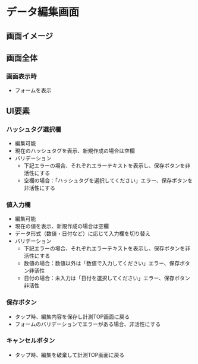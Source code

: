 # データ編集画面

## 画面イメージ



## 画面全体

### 画面表示時
- フォームを表示

## UI要素

### ハッシュタグ選択欄
- 編集可能
- 現在のハッシュタグを表示、新規作成の場合は空欄
- バリデーション
  - 下記エラーの場合、それぞれエラーテキストを表示し、保存ボタンを非活性にする
  - 空欄の場合：「ハッシュタグを選択してください」エラー、保存ボタンを非活性にする

### 値入力欄
- 編集可能
- 現在の値を表示、新規作成の場合は空欄
- データ形式（数値・日付など）に応じて入力欄を切り替え
- バリデーション
  - 下記エラーの場合、それぞれエラーテキストを表示し、保存ボタンを非活性にする
  - 数値の場合：数値以外は「数値で入力してください」エラー、保存ボタン非活性
  - 日付の場合：未入力は「日付を選択してください」エラー、保存ボタン非活性

### 保存ボタン
- タップ時、編集内容を保存し計測TOP画面に戻る
- フォームのバリデーションでエラーがある場合、非活性にする

### キャンセルボタン
- タップ時、編集を破棄して計測TOP画面に戻る